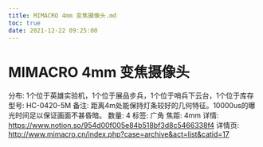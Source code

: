 ```yaml
---
title: MIMACRO 4mm 变焦摄像头.md
toc: true
date: 2021-12-22 09:25:00
---
```

# MIMACRO 4mm 变焦摄像头

分布: 1个位于英雄实验机，1个位于展品步兵，1个位于哨兵下云台，1个位于库存
型号: HC-0420-5M
备注: 距离4m处能保持灯条较好的几何特征。10000us的曝光时间足以保证画面不甚昏暗。
数量: 4
标签: 广角
焦距: 4mm
详情: https://www.notion.so/954d00f005e84b518bf3d8c5466338f4
详情页: http://www.mimacro.cn/index.php?case=archive&act=list&catid=17